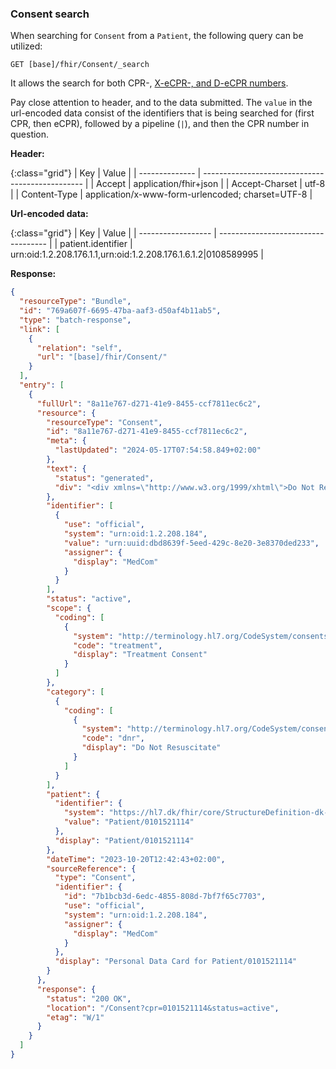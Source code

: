 ### Consent search

When searching for `Consent` from a `Patient`, the following query can be utilized:

`GET [base]/fhir/Consent/_search`

It allows the search for both CPR-, [X-eCPR-, and D-eCPR numbers](https://hl7.dk/fhir/core/StructureDefinition-dk-core-x-ecpr-identifier.html).

Pay close attention to header, and to the data submitted.
The `value` in the url-encoded data consist of the identifiers that is being searched for (first CPR, then eCPR), followed by a pipeline (`|`), and then the CPR number in question.

**Header:**

{:class="grid"}
| Key            | Value                                            |
| -------------- | ------------------------------------------------ |
| Accept         | application/fhir+json                            |
| Accept-Charset | utf-8                                            |
| Content-Type   | application/x-www-form-urlencoded; charset=UTF-8 |

**Url-encoded data:**

{:class="grid"}
| Key                | Value                               |
| ------------------ | ----------------------------------- |
| patient.identifier | urn:oid:1.2.208.176.1.1,urn:oid:1.2.208.176.1.6.1.2\|0108589995 |

**Response:**

```json
{
  "resourceType": "Bundle",
  "id": "769a607f-6695-47ba-aaf3-d50af4b11ab5",
  "type": "batch-response",
  "link": [
    {
      "relation": "self",
      "url": "[base]/fhir/Consent/"
    }
  ],
  "entry": [
    {
      "fullUrl": "8a11e767-d271-41e9-8455-ccf7811ec6c2",
      "resource": {
        "resourceType": "Consent",
        "id": "8a11e767-d271-41e9-8455-ccf7811ec6c2",
        "meta": {
          "lastUpdated": "2024-05-17T07:54:58.849+02:00"
        },
        "text": {
          "status": "generated",
          "div": "<div xmlns=\"http://www.w3.org/1999/xhtml\">Do Not Resuscitate</div>"
        },
        "identifier": [
          {
            "use": "official",
            "system": "urn:oid:1.2.208.184",
            "value": "urn:uuid:dbd8639f-5eed-429c-8e20-3e8370ded233",
            "assigner": {
              "display": "MedCom"
            }
          }
        ],
        "status": "active",
        "scope": {
          "coding": [
            {
              "system": "http://terminology.hl7.org/CodeSystem/consentscope",
              "code": "treatment",
              "display": "Treatment Consent"
            }
          ]
        },
        "category": [
          {
            "coding": [
              {
                "system": "http://terminology.hl7.org/CodeSystem/consentcategorycodes",
                "code": "dnr",
                "display": "Do Not Resuscitate"
              }
            ]
          }
        ],
        "patient": {
          "identifier": {
            "system": "https://hl7.dk/fhir/core/StructureDefinition-dk-core-cpr-identifier",
            "value": "Patient/0101521114"
          },
          "display": "Patient/0101521114"
        },
        "dateTime": "2023-10-20T12:42:43+02:00",
        "sourceReference": {
          "type": "Consent",
          "identifier": {
            "id": "7b1bcb3d-6edc-4855-808d-7bf7f65c7703",
            "use": "official",
            "system": "urn:oid:1.2.208.184",
            "assigner": {
              "display": "MedCom"
            }
          },
          "display": "Personal Data Card for Patient/0101521114"
        }
      },
      "response": {
        "status": "200 OK",
        "location": "/Consent?cpr=0101521114&status=active",
        "etag": "W/1"
      }
    }
  ]
}
```
